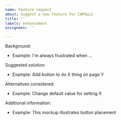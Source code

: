 ```yaml
---
name: Feature request
about: Suggest a new feature for CAPQuiz
title: ''
labels: enhancement
assignees: ''

---
```


Background:
- Example: I'm always frustrated when ...

Suggested solution:
- Example: Add button to do X thing on page Y

Alternatives considered:
- Example: Change default value for setting X

Additional information:
- Example: This mockup illustrates button placement
